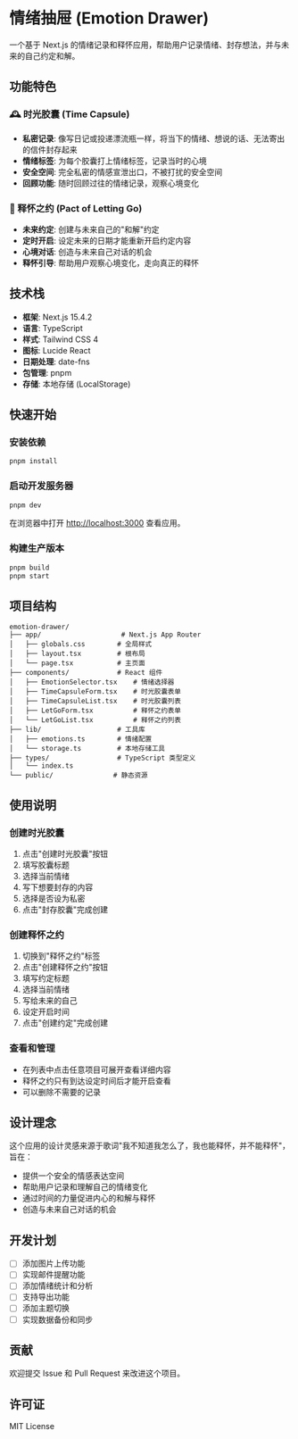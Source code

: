 # 情绪抽屉 (Emotion Drawer)

一个基于 Next.js 的情绪记录和释怀应用，帮助用户记录情绪、封存想法，并与未来的自己约定和解。

## 功能特色

### 🕰️ 时光胶囊 (Time Capsule)
- **私密记录**: 像写日记或投递漂流瓶一样，将当下的情绪、想说的话、无法寄出的信件封存起来
- **情绪标签**: 为每个胶囊打上情绪标签，记录当时的心境
- **安全空间**: 完全私密的情感宣泄出口，不被打扰的安全空间
- **回顾功能**: 随时回顾过往的情绪记录，观察心境变化

### 💙 释怀之约 (Pact of Letting Go)
- **未来约定**: 创建与未来自己的"和解"约定
- **定时开启**: 设定未来的日期才能重新开启约定内容
- **心境对话**: 创造与未来自己对话的机会
- **释怀引导**: 帮助用户观察心境变化，走向真正的释怀

## 技术栈

- **框架**: Next.js 15.4.2
- **语言**: TypeScript
- **样式**: Tailwind CSS 4
- **图标**: Lucide React
- **日期处理**: date-fns
- **包管理**: pnpm
- **存储**: 本地存储 (LocalStorage)

## 快速开始

### 安装依赖

```bash
pnpm install
```

### 启动开发服务器

```bash
pnpm dev
```

在浏览器中打开 [http://localhost:3000](http://localhost:3000) 查看应用。

### 构建生产版本

```bash
pnpm build
pnpm start
```

## 项目结构

```
emotion-drawer/
├── app/                    # Next.js App Router
│   ├── globals.css        # 全局样式
│   ├── layout.tsx         # 根布局
│   └── page.tsx           # 主页面
├── components/            # React 组件
│   ├── EmotionSelector.tsx    # 情绪选择器
│   ├── TimeCapsuleForm.tsx    # 时光胶囊表单
│   ├── TimeCapsuleList.tsx    # 时光胶囊列表
│   ├── LetGoForm.tsx          # 释怀之约表单
│   └── LetGoList.tsx          # 释怀之约列表
├── lib/                   # 工具库
│   ├── emotions.ts        # 情绪配置
│   └── storage.ts         # 本地存储工具
├── types/                 # TypeScript 类型定义
│   └── index.ts
└── public/               # 静态资源
```

## 使用说明

### 创建时光胶囊
1. 点击"创建时光胶囊"按钮
2. 填写胶囊标题
3. 选择当前情绪
4. 写下想要封存的内容
5. 选择是否设为私密
6. 点击"封存胶囊"完成创建

### 创建释怀之约
1. 切换到"释怀之约"标签
2. 点击"创建释怀之约"按钮
3. 填写约定标题
4. 选择当前情绪
5. 写给未来的自己
6. 设定开启时间
7. 点击"创建约定"完成创建

### 查看和管理
- 在列表中点击任意项目可展开查看详细内容
- 释怀之约只有到达设定时间后才能开启查看
- 可以删除不需要的记录

## 设计理念

这个应用的设计灵感来源于歌词"我不知道我怎么了，我也能释怀，并不能释怀"，旨在：

- 提供一个安全的情感表达空间
- 帮助用户记录和理解自己的情绪变化
- 通过时间的力量促进内心的和解与释怀
- 创造与未来自己对话的机会

## 开发计划

- [ ] 添加图片上传功能
- [ ] 实现邮件提醒功能
- [ ] 添加情绪统计和分析
- [ ] 支持导出功能
- [ ] 添加主题切换
- [ ] 实现数据备份和同步

## 贡献

欢迎提交 Issue 和 Pull Request 来改进这个项目。

## 许可证

MIT License
